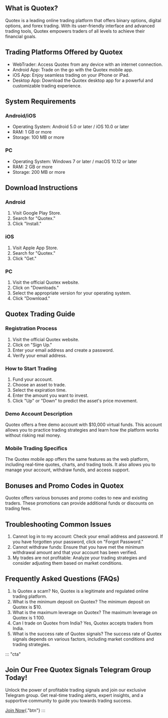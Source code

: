 ## What is Quotex?

Quotex is a leading online trading platform that offers binary options,
digital options, and forex trading. With its user-friendly interface and
advanced trading tools, Quotex empowers traders of all levels to achieve
their financial goals.

## Trading Platforms Offered by Quotex

-   WebTrader: Access Quotex from any device with an internet
    connection.
-   Android App: Trade on the go with the Quotex mobile app.
-   iOS App: Enjoy seamless trading on your iPhone or iPad.
-   Desktop App: Download the Quotex desktop app for a powerful and
    customizable trading experience.

## System Requirements

### Android/iOS

-   Operating System: Android 5.0 or later / iOS 10.0 or later
-   RAM: 1 GB or more
-   Storage: 100 MB or more

### PC

-   Operating System: Windows 7 or later / macOS 10.12 or later
-   RAM: 2 GB or more
-   Storage: 200 MB or more

## Download Instructions

### Android

1.  Visit Google Play Store.
2.  Search for "Quotex."
3.  Click "Install."

### iOS

1.  Visit Apple App Store.
2.  Search for "Quotex."
3.  Click "Get."

### PC

1.  Visit the official Quotex website.
2.  Click on "Downloads."
3.  Select the appropriate version for your operating system.
4.  Click "Download."

## Quotex Trading Guide

### Registration Process

1.  Visit the official Quotex website.
2.  Click on "Sign Up."
3.  Enter your email address and create a password.
4.  Verify your email address.

### How to Start Trading

1.  Fund your account.
2.  Choose an asset to trade.
3.  Select the expiration time.
4.  Enter the amount you want to invest.
5.  Click "Up" or "Down" to predict the asset\'s price
    movement.

### Demo Account Description

Quotex offers a free demo account with \$10,000 virtual funds. This
account allows you to practice trading strategies and learn how the
platform works without risking real money.

### Mobile Trading Specifics

The Quotex mobile app offers the same features as the web platform,
including real-time quotes, charts, and trading tools. It also allows
you to manage your account, withdraw funds, and access support.

## Bonuses and Promo Codes in Quotex

Quotex offers various bonuses and promo codes to new and existing
traders. These promotions can provide additional funds or discounts on
trading fees.

## Troubleshooting Common Issues

1.  Cannot log in to my account: Check your email address and password.
    If you have forgotten your password, click on "Forgot
    Password."
2.  Cannot withdraw funds: Ensure that you have met the minimum
    withdrawal amount and that your account has been verified.
3.  My trades are not profitable: Analyze your trading strategies and
    consider adjusting them based on market conditions.

## Frequently Asked Questions (FAQs)

1.  Is Quotex a scam? No, Quotex is a legitimate and regulated online
    trading platform.
2.  What is the minimum deposit on Quotex? The minimum deposit on Quotex
    is \$10.
3.  What is the maximum leverage on Quotex? The maximum leverage on
    Quotex is 1:100.
4.  Can I trade on Quotex from India? Yes, Quotex accepts traders from
    India.
5.  What is the success rate of Quotex signals? The success rate of
    Quotex signals depends on various factors, including market
    conditions and trading strategies.

::: \"cta\"
## Join Our Free Quotex Signals Telegram Group Today!

Unlock the power of profitable trading signals and join our exclusive
Telegram group. Get real-time trading alerts, expert insights, and a
supportive community to guide you towards trading success.

[Join Now](\%22https://traff.sbs/brokerqxsignup\%22){."btn"}
:::

